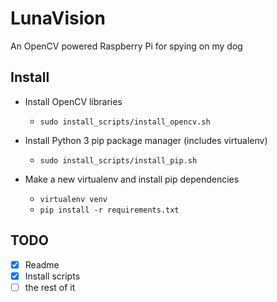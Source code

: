 LunaVision
==========
An OpenCV powered Raspberry Pi for spying on my dog

Install
-------
- Install OpenCV libraries
  - `sudo install_scripts/install_opencv.sh`
- Install Python 3 pip package manager (includes virtualenv)
  - `sudo install_scripts/install_pip.sh`

- Make a new virtualenv and install pip dependencies
  - `virtualenv venv`
  - `pip install -r requirements.txt`

TODO
----
- [x] Readme
- [x] Install scripts
- [ ] the rest of it